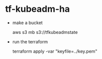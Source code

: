 # tf-kubeadm-ha

* make a bucket

    aws s3 mb s3://tfkubeadmstate

* run the terraform

    terraform apply -var "keyfile=../key.pem"